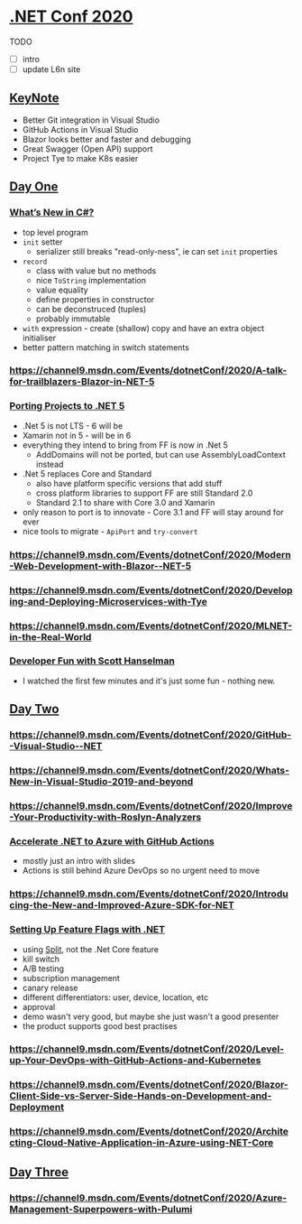 # [.NET Conf 2020](https://channel9.msdn.com/Events/dotnetConf/2020)

TODO

- [ ] intro
- [ ] update L6n site

## [KeyNote](https://channel9.msdn.com/Events/dotnetConf/2020/Keynote-Welcome-to-NET-5)

- Better Git integration in Visual Studio
- GitHub Actions in Visual Studio
- Blazor looks better and faster and debugging
- Great Swagger (Open API) support
- Project Tye to make K8s easier

## [Day One](https://channel9.msdn.com/Events/dotnetConf/2020?sort=status&direction=desc&d=1)

### [What’s New in C#?](https://channel9.msdn.com/Events/dotnetConf/2020/Whats-New-in-C)

- top level program
- `init` setter
  - serializer still breaks "read-only-ness", ie can set `init` properties
- `record`
  - class with value but no methods
  - nice `ToString` implementation
  - value equality
  - define properties in constructor
  - can be deconstruced (tuples)
  - probably immutable
- `with` expression - create (shallow) copy and have an extra object initialiser
- better pattern matching in switch statements

### https://channel9.msdn.com/Events/dotnetConf/2020/A-talk-for-trailblazers-Blazor-in-NET-5

### [Porting Projects to .NET 5](https://channel9.msdn.com/Events/dotnetConf/2020/Porting-Projects-to-NET-5)

- .Net 5 is not LTS - 6 will be
- Xamarin not in 5 - will be in 6
- everything they intend to bring from FF is now in .Net 5
  - AddDomains will not be ported, but can use AssemblyLoadContext instead
- .Net 5 replaces Core and Standard
  - also have platform specific versions that add stuff
  - cross platform libraries to support FF are still Standard 2.0
  - Standard 2.1 to share with Core 3.0 and Xamarin
- only reason to port is to innovate - Core 3.1 and FF will stay around for ever
- nice tools to migrate - `ApiPort` and `try-convert`

### https://channel9.msdn.com/Events/dotnetConf/2020/Modern-Web-Development-with-Blazor--NET-5

### https://channel9.msdn.com/Events/dotnetConf/2020/Developing-and-Deploying-Microservices-with-Tye

### https://channel9.msdn.com/Events/dotnetConf/2020/MLNET-in-the-Real-World

### [Developer Fun with Scott Hanselman](https://channel9.msdn.com/Events/dotnetConf/2020/Developer-Fun-with-Scott-Hanselman)

- I watched the first few minutes and it's just some fun - nothing new.

## [Day Two](https://channel9.msdn.com/Events/dotnetConf/2020?sort=status&direction=desc&d=2)

### https://channel9.msdn.com/Events/dotnetConf/2020/GitHub--Visual-Studio--NET

### https://channel9.msdn.com/Events/dotnetConf/2020/Whats-New-in-Visual-Studio-2019-and-beyond

### https://channel9.msdn.com/Events/dotnetConf/2020/Improve-Your-Productivity-with-Roslyn-Analyzers

### [Accelerate .NET to Azure with GitHub Actions](https://channel9.msdn.com/Events/dotnetConf/2020/Accelerate-NET-to-Azure-with-GitHub-Actions)

- mostly just an intro with slides
- Actions is still behind Azure DevOps so no urgent need to move

### https://channel9.msdn.com/Events/dotnetConf/2020/Introducing-the-New-and-Improved-Azure-SDK-for-NET

### [Setting Up Feature Flags with .NET](https://channel9.msdn.com/Events/dotnetConf/2020/S236)

- using [Split](https://split.io/product/feature-flags/), not the .Net Core feature
- kill switch
- A/B testing
- subscription management
- canary release
- different differentiators: user, device, location, etc
- approval
- demo wasn't very good, but maybe she just wasn't a good presenter
- the product supports good best practises

### https://channel9.msdn.com/Events/dotnetConf/2020/Level-up-Your-DevOps-with-GitHub-Actions-and-Kubernetes

### https://channel9.msdn.com/Events/dotnetConf/2020/Blazor-Client-Side-vs-Server-Side-Hands-on-Development-and-Deployment

### https://channel9.msdn.com/Events/dotnetConf/2020/Architecting-Cloud-Native-Application-in-Azure-using-NET-Core

## [Day Three](https://channel9.msdn.com/Events/dotnetConf/2020?sort=status&direction=desc&d=3)

### https://channel9.msdn.com/Events/dotnetConf/2020/Azure-Management-Superpowers-with-Pulumi
